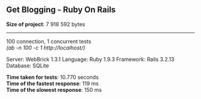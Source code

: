 Get Blogging - Ruby On Rails
---------------

__Size of project__: 7 918 592 bytes

---
100 connection, 1 concurrent tests  
_(ab -n 100 -c 1 http://localhost/)_

Server:    WebBrick 1.3.1
Language:  Ruby 1.9.3
Framework: Rails 3.2.13
Database:  SQLite

__Time taken for tests__: 10.770 seconds  
__Time of the fastest response__: 119 ms  
__Time of the slowest response__: 150 ms
